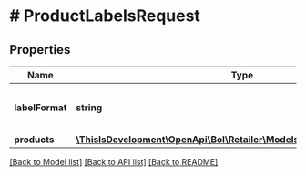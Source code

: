 # # ProductLabelsRequest

## Properties

Name | Type | Description | Notes
------------ | ------------- | ------------- | -------------
**labelFormat** | **string** | The printer format to create labels for. |
**products** | [**\ThisIsDevelopment\OpenApi\Bol\Retailer\Models\ProductLabelsProduct[]**](ProductLabelsProduct.md) |  |

[[Back to Model list]](../../README.md#models) [[Back to API list]](../../README.md#endpoints) [[Back to README]](../../README.md)
